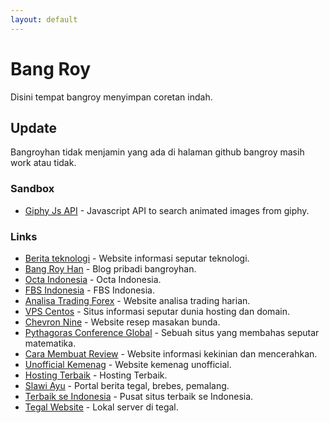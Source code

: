 ```yaml
---
layout: default
---
```

# Bang Roy
Disini tempat bangroy menyimpan coretan indah.

## Update
Bangroyhan tidak menjamin yang ada di halaman github bangroy masih work atau tidak.

### Sandbox

- [Giphy Js API](https://github.com/mohroyhannahado/GiphyScraper) - Javascript API to search animated images from giphy.

### Links

- [Berita teknologi](https://beritateknologi.id) - Website informasi seputar teknologi.
- [Bang Roy Han](https://bangroyhan.pasti.in) - Blog pribadi bangroyhan.
- [Octa Indonesia](https://octa.or.id) - Octa Indonesia.
- [FBS Indonesia](https://fbs.or.id) - FBS Indonesia.
- [Analisa Trading Forex](https://analisatradingforex.com) - Website analisa trading harian.
- [VPS Centos](https://vpscentos.com) - Situs informasi seputar dunia hosting dan domain.
- [Chevron Nine](https://chevronnine.com) - Website resep masakan bunda.
- [Pythagoras Conference Global](https://pythagorasconferenceglobal.com) - Sebuah situs yang membahas seputar matematika.
- [Cara Membuat Review](https://caramembuat.review) - Website informasi kekinian dan mencerahkan.
- [Unofficial Kemenag](https://kemenag.co) - Website kemenag unofficial.
- [Hosting Terbaik](https://niagahoster.my.id) - Hosting Terbaik.
- [Slawi Ayu](https://slawiayu.com) - Portal berita tegal, brebes, pemalang.
- [Terbaik se Indonesia](https://terbaik.se) - Pusat situs terbaik se Indonesia.
- [Tegal Website](https://tegal.website) - Lokal server di tegal.
